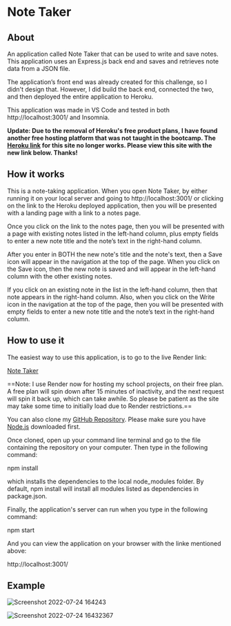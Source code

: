 # Note Taker

## About

An application called Note Taker that can be used to write and save notes. This application uses an Express.js back end and saves and retrieves note data from a JSON file.

The application’s front end was already created for this challenge, so I didn't design that. However, I did build the back end, connected the two, and then deployed the entire application to Heroku.

This application was made in VS Code and tested in both http://localhost:3001/ and Insomnia.

**Update: Due to the removal of Heroku's free product plans, I have found another free hosting platform that was not taught in the bootcamp. The [Heroku link](https://sleepy-caverns-23548.herokuapp.com/) for this site no longer works. Please view this site with the new link below. Thanks!**

## How it works

This is a note-taking application. When you open Note Taker, by either running it on your local server and going to http://localhost:3001/ or clicking on the link to the Heroku deployed application, then you will be presented with a landing page with a link to a notes page.

Once you click on the link to the notes page, then you will be presented with a page with existing notes listed in the left-hand column, plus empty fields to enter a new note title and the note’s text in the right-hand column.

After you enter in BOTH the new note's title and the note's text, then a Save icon will appear in the navigation at the top of the page. When you click on the Save icon, then the new note is saved and will appear in the left-hand column with the other existing notes.

If you click on an existing note in the list in the left-hand column, then that note appears in the right-hand column. Also, when you click on the Write icon in the navigation at the top of the page, then you will be presented with empty fields to enter a new note title and the note’s text in the right-hand column.

## How to use it

The easiest way to use this application, is to go to the live Render link:

[Note Taker](https://note-taker-fzox.onrender.com/)

==Note: I use Render now for hosting my school projects, on their free plan. A free plan will spin down after 15 minutes of inactivity, and the next request will spin it back up, which can take awhile. So please be patient as the site may take some time to initially load due to Render restrictions.==

You can also clone my [GitHub Repository](https://github.com/amymgardiner/Note-Taker). Please make sure you have [Node.js](https://coding-boot-camp.github.io/full-stack/nodejs/how-to-install-nodejs) downloaded first.

Once cloned, open up your command line terminal and go to the file containing the repository on your computer. Then type in the following command:

npm install

which installs the dependencies to the local node_modules folder. By default, npm install will install all modules listed as dependencies in package.json.

Finally, the application's server can run when you type in the following command:

npm start

And you can view the application on your browser with the linke mentioned above:

http://localhost:3001/

## Example

![Screenshot 2022-07-24 164243](https://user-images.githubusercontent.com/99151426/180667018-b5fba5f9-687f-49d6-95ce-e0420d82855f.png)

![Screenshot 2022-07-24 16432367](https://user-images.githubusercontent.com/99151426/180667030-fcf4c54f-069c-4d65-84ef-c601d510d50e.png)
